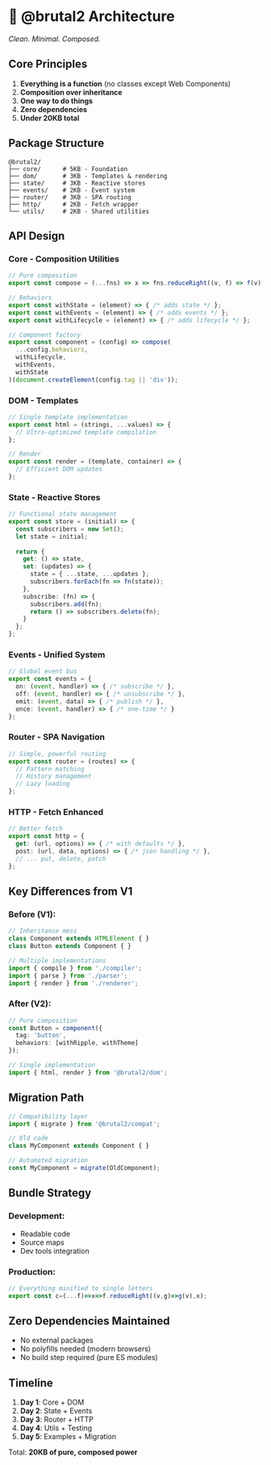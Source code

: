 # 🚀 @brutal2 Architecture

*Clean. Minimal. Composed.*

## Core Principles
1. **Everything is a function** (no classes except Web Components)
2. **Composition over inheritance** 
3. **One way to do things**
4. **Zero dependencies**
5. **Under 20KB total**

## Package Structure
```
@brutal2/
├── core/      # 5KB - Foundation
├── dom/       # 3KB - Templates & rendering  
├── state/     # 3KB - Reactive stores
├── events/    # 2KB - Event system
├── router/    # 3KB - SPA routing
├── http/      # 2KB - Fetch wrapper
└── utils/     # 2KB - Shared utilities
```

## API Design

### Core - Composition Utilities
```typescript
// Pure composition
export const compose = (...fns) => x => fns.reduceRight((v, f) => f(v), x);

// Behaviors
export const withState = (element) => { /* adds state */ };
export const withEvents = (element) => { /* adds events */ };
export const withLifecycle = (element) => { /* adds lifecycle */ };

// Component factory
export const component = (config) => compose(
  ...config.behaviors,
  withLifecycle,
  withEvents,
  withState
)(document.createElement(config.tag || 'div'));
```

### DOM - Templates
```typescript
// Single template implementation
export const html = (strings, ...values) => {
  // Ultra-optimized template compilation
};

// Render
export const render = (template, container) => {
  // Efficient DOM updates
};
```

### State - Reactive Stores
```typescript
// Functional state management
export const store = (initial) => {
  const subscribers = new Set();
  let state = initial;
  
  return {
    get: () => state,
    set: (updates) => {
      state = { ...state, ...updates };
      subscribers.forEach(fn => fn(state));
    },
    subscribe: (fn) => {
      subscribers.add(fn);
      return () => subscribers.delete(fn);
    }
  };
};
```

### Events - Unified System
```typescript
// Global event bus
export const events = {
  on: (event, handler) => { /* subscribe */ },
  off: (event, handler) => { /* unsubscribe */ },
  emit: (event, data) => { /* publish */ },
  once: (event, handler) => { /* one-time */ }
};
```

### Router - SPA Navigation
```typescript
// Simple, powerful routing
export const router = (routes) => {
  // Pattern matching
  // History management
  // Lazy loading
};
```

### HTTP - Fetch Enhanced
```typescript
// Better fetch
export const http = {
  get: (url, options) => { /* with defaults */ },
  post: (url, data, options) => { /* json handling */ },
  // ... put, delete, patch
};
```

## Key Differences from V1

### Before (V1):
```typescript
// Inheritance mess
class Component extends HTMLElement { }
class Button extends Component { }

// Multiple implementations
import { compile } from './compiler';
import { parse } from './parser';
import { render } from './renderer';
```

### After (V2):
```typescript
// Pure composition
const Button = component({
  tag: 'button',
  behaviors: [withRipple, withTheme]
});

// Single implementation
import { html, render } from '@brutal2/dom';
```

## Migration Path

```typescript
// Compatibility layer
import { migrate } from '@brutal2/compat';

// Old code
class MyComponent extends Component { }

// Automated migration
const MyComponent = migrate(OldComponent);
```

## Bundle Strategy

### Development:
- Readable code
- Source maps
- Dev tools integration

### Production:
```typescript
// Everything minified to single letters
export const c=(...f)=>x=>f.reduceRight((v,g)=>g(v),x);
```

## Zero Dependencies Maintained
- No external packages
- No polyfills needed (modern browsers)
- No build step required (pure ES modules)

## Timeline

1. **Day 1**: Core + DOM
2. **Day 2**: State + Events  
3. **Day 3**: Router + HTTP
4. **Day 4**: Utils + Testing
5. **Day 5**: Examples + Migration

Total: **20KB of pure, composed power**